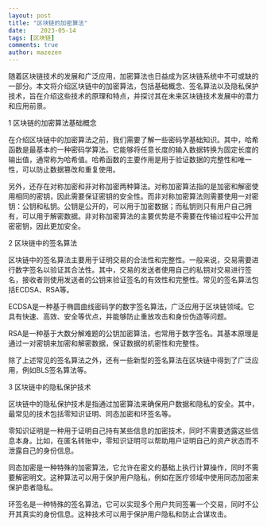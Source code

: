 ```yaml
---
layout: post
title: "区块链的加密算法"
date:    2023-05-14
tags: [区块链]
comments: true
author: mazezen
---
```


随着区块链技术的发展和广泛应用，加密算法也日益成为区块链系统中不可或缺的一部分。本文将介绍区块链中的加密算法，包括基础概念、签名算法以及隐私保护技术，旨在介绍这些技术的原理和特点，并探讨其在未来区块链技术发展中的潜力和应用前景。



1 区块链的加密算法基础概念

在介绍区块链中的加密算法之前，我们需要了解一些密码学基础知识。其中，哈希函数是最基本的一种密码学算法。它能够将任意长度的输入数据转换为固定长度的输出值，通常称为哈希值。哈希函数的主要作用是用于验证数据的完整性和唯一性，可以防止数据篡改和重复使用。

另外，还存在对称加密和非对称加密两种算法。对称加密算法指的是加密和解密使用相同的密钥，因此需要保证密钥的安全性。而非对称加密算法则需要使用一对密钥：公钥和私钥。公钥是公开的，可以用于加密数据；而私钥则只有用户自己拥有，可以用于解密数据。非对称加密算法的主要优势是不需要在传输过程中公开加密密钥，因此更加安全。


2 区块链中的签名算法

区块链中的签名算法主要用于证明交易的合法性和完整性。一般来说，交易需要进行数字签名以验证其合法性。其中，交易的发送者使用自己的私钥对交易进行签名，接收者则使用发送者的公钥来验证签名的有效性和完整性。常见的签名算法包括ECDSA、RSA等。

ECDSA是一种基于椭圆曲线密码学的数字签名算法，广泛应用于区块链领域。它具有快速、高效、安全等优点，并能够防止重放攻击和身份伪造等问题。

RSA是一种基于大数分解难题的公钥加密算法，也常用于数字签名。其基本原理是通过一对密钥来加密和解密数据，保证数据的机密性和完整性。

除了上述常见的签名算法之外，还有一些新型的签名算法在区块链中得到了广泛应用，例如BLS签名算法等。


3 区块链中的隐私保护技术

区块链中的隐私保护技术是指通过加密算法来确保用户数据和隐私的安全。其中，最常见的技术包括零知识证明、同态加密和环签名等。

零知识证明是一种用于证明自己持有某些信息的加密技术，同时不需要透露这些信息本身。比如，在匿名转账中，零知识证明可以帮助用户证明自己的资产状态而不泄露自己的身份信息。

同态加密是一种特殊的加密算法，它允许在密文的基础上执行计算操作，同时不需要解密明文。这种算法可以用于保护用户隐私，例如在医疗领域中使用同态加密来保护患者隐私。


环签名是一种特殊的签名算法，它可以实现多个用户共同签署一个交易，同时不公开其真实的身份信息。这种技术可以用于保护用户隐私和防止合谋攻击。
